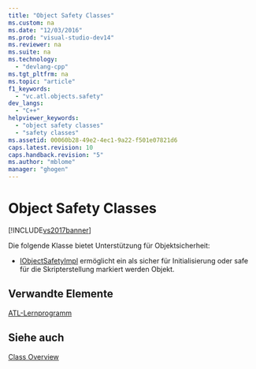 ```yaml
---
title: "Object Safety Classes"
ms.custom: na
ms.date: "12/03/2016"
ms.prod: "visual-studio-dev14"
ms.reviewer: na
ms.suite: na
ms.technology: 
  - "devlang-cpp"
ms.tgt_pltfrm: na
ms.topic: "article"
f1_keywords: 
  - "vc.atl.objects.safety"
dev_langs: 
  - "C++"
helpviewer_keywords: 
  - "object safety classes"
  - "safety classes"
ms.assetid: 00060b28-49e2-4ec1-9a22-f501e07821d6
caps.latest.revision: 10
caps.handback.revision: "5"
ms.author: "mblome"
manager: "ghogen"
---
```

# Object Safety Classes
[!INCLUDE[vs2017banner](../assembler/inline/includes/vs2017banner.md)]

Die folgende Klasse bietet Unterstützung für Objektsicherheit:  
  
-   [IObjectSafetyImpl](../atl/reference/iobjectsafetyimpl-class.md) ermöglicht ein als sicher für Initialisierung oder safe für die Skripterstellung markiert werden Objekt.  
  
## Verwandte Elemente  
 [ATL\-Lernprogramm](../atl/active-template-library-atl-tutorial.md)  
  
## Siehe auch  
 [Class Overview](../atl/atl-class-overview.md)